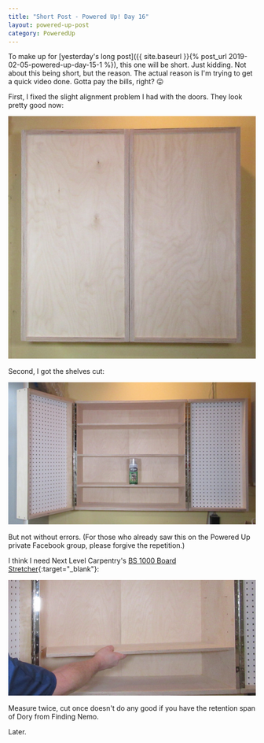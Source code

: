 ```yaml
---
title: "Short Post - Powered Up! Day 16"
layout: powered-up-post
category: PoweredUp
---
```

To make up for [yesterday's long post]({{ site.baseurl }}{% post_url 2019-02-05-powered-up-day-15-1 %}), this one will be short. Just kidding. Not about this being short, but the reason. The actual reason is I'm trying to get a quick video done. Gotta pay the bills, right? 😛

First, I fixed the slight alignment problem I had with the doors. They look pretty good now:

![](/assets/images-posts/powered-up-day-16-1-02.jpg)

Second, I got the shelves cut:

![](/assets/images-posts/powered-up-day-16-1-03.jpg)

But not without errors. (For those who already saw this on the Powered Up private Facebook group, please forgive the repetition.)

I think I need Next Level Carpentry's [BS 1000 Board Stretcher](https://youtu.be/bgS6-O2APWY){:target="_blank"}:

![](/assets/images-posts/powered-up-day-16-1-01.jpg)

Measure twice, cut once doesn't do any good if you have the retention span of Dory from Finding Nemo.

Later.